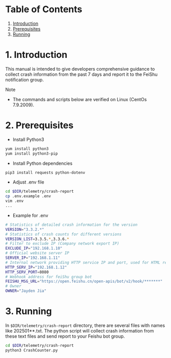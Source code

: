 # Table of Contents

1. [Introduction](#1-introduction)
1. [Prerequisites](#2-prerequisites)
1. [Running](#3-running)

# 1. Introduction

This manual is intended to give developers comprehensive guidance to collect crash information from the past 7 days and report it to the FeiShu notification group.

> [!NOTE]
> - The commands and scripts below are verified on Linux (CentOs 7.9.2009).

# 2. Prerequisites

- Install Python3

```bash
yum install python3
yum install python3-pip
```

- Install Python dependencies

```bash
pip3 install requests python-dotenv
```

- Adjust .env file

```bash
cd $DIR/telemetry/crash-report
cp .env.example .env
vim .env
...
```

- Example for .env

```bash
# Statistics of detailed crash information for the version
VERSION="3.3.2.*"
# Statistics of crash counts for different versions
VERSION_LIST=3.3.5.*,3.3.6.*
# Filter to exclude IP (Company network export IP)
EXCLUDE_IP="192.168.1.10"
# Official website server IP
SERVER_IP="192.168.1.11"
# Internal network providing HTTP service IP and port, used for HTML report browsing
HTTP_SERV_IP="192.168.1.12"
HTTP_SERV_PORT=8080
# Webhook address for feiShu group bot
FEISHU_MSG_URL="https://open.feishu.cn/open-apis/bot/v2/hook/*******"
# Owner
OWNER="Jayden Jia"
```

# 3. Running

In `$DIR/telemetry/crash-report` directory, there are several files with names like 202501**.txt. The python script will collect crash information from these text files and send report to your Feishu bot group.

```bash
cd $DIR/telemetry/crash-report
python3 CrashCounter.py
```
